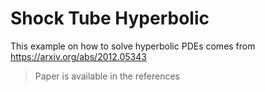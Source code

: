 # Shock Tube Hyperbolic
This example on how to solve hyperbolic PDEs comes from
https://arxiv.org/abs/2012.05343

> Paper is available in the references

